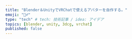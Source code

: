 ```yaml
---
title: "Blender＆UnityでVRChatで使えるアバターを自作する。"
emoji: "💁‍♂️"
type: "tech" # tech: 技術記事 / idea: アイデア
topics: [blender, unity, 3dcg, vrchat]
published: false
---
```

